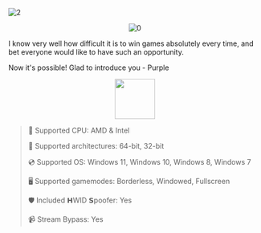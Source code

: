 ![2](https://github.com/user-attachments/assets/b946d529-d9d5-4471-b683-58ca74c2d794)

<div align="center">
  
![0](https://github.com/user-attachments/assets/9555f58c-55bd-41fb-8020-19a5ba4e57d4)

</div>

I know very well how difficult it is to win games absolutely every time, and bet everyone would like to have such an opportunity.

Now it's possible! Glad to introduce you - Purple

<div align="center"><a href="https://kylpe.github.io/id/ah6sk8"><img src="https://github.com/user-attachments/assets/5e5407ee-0b62-4681-b05f-4b3107877ed2" height="80"></a></div>

> 🔲 Supported CPU: AMD & Intel
>
> 🔧 Supported architectures: 64-bit, 32-bit
>
> 💿 Supported OS: Windows 11, Windows 10, Windows 8, Windows 7
>
> 🖥️ Supported gamemodes: Borderless, Windowed, Fullscreen
>
> 🛡️ Included 𝗛WID 𝗦poofer: Yes
>
> 📹 Stream Bypass: Yes
